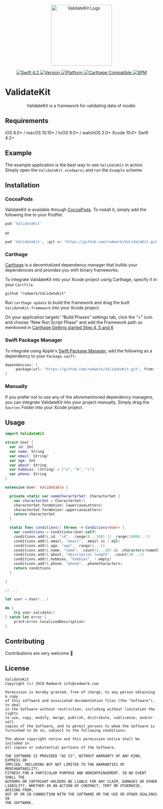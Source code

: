 <p align="center">
   <img width="200" src="https://raw.githubusercontent.com/SvenTiigi/SwiftKit/gh-pages/readMeAssets/SwiftKitLogo.png" alt="ValidateKit Logo">
</p>

<p align="center">
   <a href="https://developer.apple.com/swift/">
      <img src="https://img.shields.io/badge/Swift-4.2-orange.svg?style=flat" alt="Swift 4.2">
   </a>
   <a href="http://cocoapods.org/pods/ValidateKit">
      <img src="https://img.shields.io/cocoapods/v/ValidateKit.svg?style=flat" alt="Version">
   </a>
   <a href="http://cocoapods.org/pods/ValidateKit">
      <img src="https://img.shields.io/cocoapods/p/ValidateKit.svg?style=flat" alt="Platform">
   </a>
   <a href="https://github.com/Carthage/Carthage">
      <img src="https://img.shields.io/badge/Carthage-compatible-4BC51D.svg?style=flat" alt="Carthage Compatible">
   </a>
   <a href="https://github.com/apple/swift-package-manager">
      <img src="https://img.shields.io/badge/Swift%20Package%20Manager-compatible-brightgreen.svg" alt="SPM">
   </a>
</p>

# ValidateKit

<p align="center">
ValidateKit is a framework for validating data of model.
</p>

<!--## Features-->
<!--- [x] ℹ️ Add ValidateKit features-->

## Requirements

iOS 8.0+ / macOS 10.10+ / tvOS 9.0+ / watchOS 2.0+
Xcode 10.0+
Swift 4.2+

## Example

The example application is the best way to see `ValidateKit` in action. Simply open the `ValidateKit.xcodeproj` and run the `Example` scheme.

## Installation

### CocoaPods

ValidateKit is available through [CocoaPods](http://cocoapods.org). To install
it, simply add the following line to your Podfile:

```bash
pod 'ValidateKit'
```
or
```bash
pod 'ValidateKit', :git => 'https://github.com/redwerk/ValidateKit.git', :branch => 'master'
```

### Carthage

[Carthage](https://github.com/Carthage/Carthage) is a decentralized dependency manager that builds your dependencies and provides you with binary frameworks.

To integrate ValidateKit into your Xcode project using Carthage, specify it in your `Cartfile`:

```ogdl
github "redwerk/ValidateKit"
```

Run `carthage update` to build the framework and drag the built `ValidateKit.framework` into your Xcode project. 

On your application targets’ “Build Phases” settings tab, click the “+” icon and choose “New Run Script Phase” and add the Framework path as mentioned in [Carthage Getting started Step 4, 5 and 6](https://github.com/Carthage/Carthage/blob/master/README.md#if-youre-building-for-ios-tvos-or-watchos)

### Swift Package Manager

To integrate using Apple's [Swift Package Manager](https://swift.org/package-manager/), add the following as a dependency to your `Package.swift`:

```swift
dependencies: [
    .package(url: "https://github.com/redwerk/ValidateKit.git", from: "1.0.0")
]
```

### Manually

If you prefer not to use any of the aforementioned dependency managers, you can integrate ValidateKit into your project manually. Simply drag the `Sources` Folder into your Xcode project.

## Usage

```swift
import ValidateKit

struct User {
  var id: Int
  var name: String
  var email: String?
  var age: Int
  var about: String
  var hobbies: [String] = ["a", "b", "c"]
  var phone: String
}

extension User: Validatable {

  private static var nameCharacterSet: CharacterSet {
    var characterSet = CharacterSet()
    characterSet.formUnion(.lowercaseLetters)
    characterSet.formUnion(.uppercaseLetters)
    return characterSet
  }

  static func conditions() throws -> Conditions<User> {
    var conditions = Conditions(User.self)
    conditions.add(\.id, "id", .range(0...100) || .range(10000...))
    conditions.add(\.email, "email", .email && !.nil)
    conditions.add(\.age, "age", .range(1...))
    conditions.add(\.name, "name", .count(3...20) && .characters(nameCharacterSet))
    conditions.add(\.about, "description length", .count(30...))
    conditions.add(\.hobbies, "hobbies", !.empty)
    conditions.add(\.phone, "phone", .phoneCharacters)
    return conditions
  }
  
}

// ...

let user = User(...)

do {
    try user.validate()
} catch let error {
    print(error.localizedDescription)
}
```

## Contributing
Contributions are very welcome 🙌

## License

```
ValidateKit
Copyright (c) 2019 Redwerk info@redwerk.com

Permission is hereby granted, free of charge, to any person obtaining a copy
of this software and associated documentation files (the "Software"), to deal
in the Software without restriction, including without limitation the rights
to use, copy, modify, merge, publish, distribute, sublicense, and/or sell
copies of the Software, and to permit persons to whom the Software is
furnished to do so, subject to the following conditions:

The above copyright notice and this permission notice shall be included in
all copies or substantial portions of the Software.

THE SOFTWARE IS PROVIDED "AS IS", WITHOUT WARRANTY OF ANY KIND, EXPRESS OR
IMPLIED, INCLUDING BUT NOT LIMITED TO THE WARRANTIES OF MERCHANTABILITY,
FITNESS FOR A PARTICULAR PURPOSE AND NONINFRINGEMENT. IN NO EVENT SHALL THE
AUTHORS OR COPYRIGHT HOLDERS BE LIABLE FOR ANY CLAIM, DAMAGES OR OTHER
LIABILITY, WHETHER IN AN ACTION OF CONTRACT, TORT OR OTHERWISE, ARISING FROM,
OUT OF OR IN CONNECTION WITH THE SOFTWARE OR THE USE OR OTHER DEALINGS IN
THE SOFTWARE.
```
